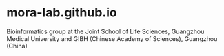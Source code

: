 # mora-lab.github.io
Bioinformatics group at the Joint School of Life Sciences, Guangzhou Medical University and GIBH (Chinese Academy of Sciences), Guangzhou (China)
